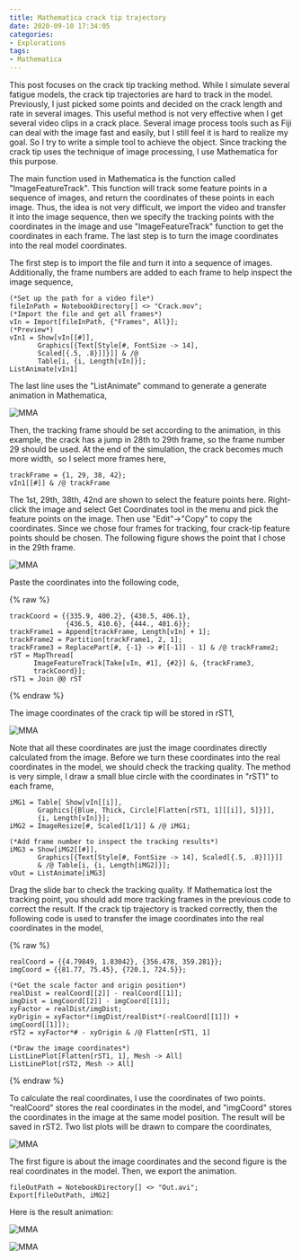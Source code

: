 ```yaml
---
title: Mathematica crack tip trajectory
date: 2020-09-10 17:34:05
categories:
- Explorations
tags:
- Mathematica
---
```


This post focuses on the crack tip tracking method. While I simulate several fatigue models, the crack tip trajectories are hard to track in the model. Previously, I just picked some points and decided on the crack length and rate in several images. This useful method is not very effective when I get several video clips in a crack place. Several image process tools such as Fiji can deal with the image fast and easily, but I still feel it is hard to realize my goal. So I try to write a simple tool to achieve the object. Since tracking the crack tip uses the technique of image processing, I use Mathematica for this purpose.

<!-- more -->

The main function used in Mathematica is the function called "ImageFeatureTrack". This function will track some feature points in a sequence of images, and return the coordinates of these points in each image. Thus, the idea is not very difficult, we import the video and transfer it into the image sequence, then we specify the tracking points with the coordinates in the image and use "ImageFeatureTrack" function to get the coordinates in each frame. The last step is to turn the image coordinates into the real model coordinates.

The first step is to import the file and turn it into a sequence of images. Additionally, the frame numbers are added to each frame to help inspect the image sequence,

```
(*Set up the path for a video file*)
fileInPath = NotebookDirectory[] <> "Crack.mov";
(*Import the file and get all frames*)
vIn = Import[fileInPath, {"Frames", All}];
(*Preview*)
vIn1 = Show[vIn[[#]], 
       Graphics[{Text[Style[#, FontSize -> 14], 
       Scaled[{.5, .8}]]}]] & /@
       Table[i, {i, Length[vIn]}];
ListAnimate[vIn1]
```

The last line uses the "ListAnimate" command to generate a generate animation in Mathematica,


![MMA](/uploads/images/2020/CrackTipTrajectory1.jpg)

Then, the tracking frame should be set according to the animation, in this example, the crack has a jump in 28th to 29th frame, so the frame number 29 should be used. At the end of the simulation, the crack becomes much more width,  so I select more frames here,

```
trackFrame = {1, 29, 38, 42};
vIn1[[#]] & /@ trackFrame
```

The 1st, 29th, 38th, 42nd are shown to select the feature points here. Right-click the image and select Get Coordinates tool in the menu and pick the feature points on the image. Then use "Edit"->"Copy" to copy the coordinates. Since we chose four frames for tracking, four crack-tip feature points should be chosen. The following figure shows the point that I chose in the 29th frame.

![MMA](/uploads/images/2020/CrackTipTrajectory2.jpg)

Paste the coordinates into the following code,

{% raw %}
```
trackCoord = {{335.9, 400.2}, {430.5, 406.1}, 
              {436.5, 410.6}, {444., 401.6}};
trackFrame1 = Append[trackFrame, Length[vIn] + 1];
trackFrame2 = Partition[trackFrame1, 2, 1];
trackFrame3 = ReplacePart[#, {-1} -> #[[-1]] - 1] & /@ trackFrame2;
rST = MapThread[
      ImageFeatureTrack[Take[vIn, #1], {#2}] &, {trackFrame3, 
      trackCoord}];
rST1 = Join @@ rST
```
{% endraw %}

The image coordinates of the crack tip will be stored in rST1,

![MMA](/uploads/images/2020/CrackTipTrajectory3.png)

Note that all these coordinates are just the image coordinates directly calculated from the image. Before we turn these coordinates into the real coordinates in the model, we should check the tracking quality. The method is very simple, I draw a small blue circle with the coordinates in "rST1" to each frame,

```
iMG1 = Table[ Show[vIn[[i]], 
       Graphics[{Blue, Thick, Circle[Flatten[rST1, 1][[i]], 5]}]], 
       {i, Length[vIn]}];
iMG2 = ImageResize[#, Scaled[1/1]] & /@ iMG1;

(*Add frame number to inspect the tracking results*)
iMG3 = Show[iMG2[[#]], 
       Graphics[{Text[Style[#, FontSize -> 14], Scaled[{.5, .8}]]}]] 
       & /@ Table[i, {i, Length[iMG2]}];
vOut = ListAnimate[iMG3]
```

Drag the slide bar to check the tracking quality. If Mathematica lost the tracking point, you should add more tracking frames in the previous code to correct the result. If the crack tip trajectory is tracked correctly, then the following code is used to transfer the image coordinates into the real coordinates in the model,

{% raw %}
```
realCoord = {{4.79849, 1.83042}, {356.478, 359.281}};
imgCoord = {{81.77, 75.45}, {720.1, 724.5}};

(*Get the scale factor and origin position*)
realDist = realCoord[[2]] - realCoord[[1]];
imgDist = imgCoord[[2]] - imgCoord[[1]];
xyFactor = realDist/imgDist;
xyOrigin = xyFactor*(imgDist/realDist*(-realCoord[[1]]) + imgCoord[[1]]);
rST2 = xyFactor*# - xyOrigin & /@ Flatten[rST1, 1]

(*Draw the image coordinates*)
ListLinePlot[Flatten[rST1, 1], Mesh -> All]
ListLinePlot[rST2, Mesh -> All]
```
{% endraw %}

To calculate the real coordinates, I use the coordinates of two points. "realCoord" stores the real coordinates in the model, and "imgCoord" stores the coordinates in the image at the same model position. The result will be saved in rST2. Two list plots will be drawn to compare the coordinates,

![MMA](/uploads/images/2020/CrackTipTrajectory4.png)

The first figure is about the image coordinates and the second figure is the real coordinates in the model. Then, we export the animation.

```
fileOutPath = NotebookDirectory[] <> "Out.avi";
Export[fileOutPath, iMG2]
```

Here is the result animation:

![MMA](/uploads/images/2020/CrackTipTrajectory5.gif)

![MMA](/uploads/images/2020/CrackTipTrajectory6.gif)


